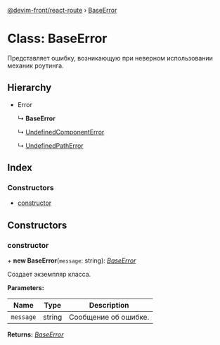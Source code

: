 [@devim-front/react-route](../README.md) › [BaseError](baseerror.md)

# Class: BaseError

Представляет ошибку, возникающую при неверном использовании механик роутинга.

## Hierarchy

* Error

  ↳ **BaseError**

  ↳ [UndefinedComponentError](undefinedcomponenterror.md)

  ↳ [UndefinedPathError](undefinedpatherror.md)

## Index

### Constructors

* [constructor](baseerror.md#markdown-header-constructor)

## Constructors

### <a id="markdown-header-constructor" name="markdown-header-constructor"></a>  constructor

\+ **new BaseError**(`message`: string): *[BaseError](baseerror.md)*

Создает экземпляр класса.

**Parameters:**

Name | Type | Description |
------ | ------ | ------ |
`message` | string | Сообщение об ошибке.  |

**Returns:** *[BaseError](baseerror.md)*
